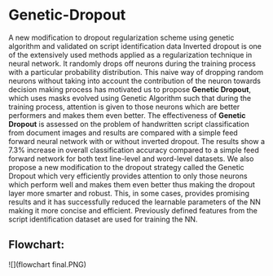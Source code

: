 # Genetic-Dropout
A new  modification to dropout regularization scheme using genetic algorithm and validated on script identification data
 Inverted dropout is one of the extensively used methods applied as a regularization technique in neural network. It randomly drops off neurons during the training process with a particular probability distribution. This naive way of dropping random neurons without taking into account the contribution of the neuron towards decision making process has motivated us to propose **Genetic Dropout**, which uses masks evolved using Genetic Algorithm such that during the training process, attention is given to those neurons which are better performers and makes them even better. The effectiveness of **Genetic Dropout** is assessed on the problem of handwritten script classification from document images and results are compared with a simple feed forward neural network with or without inverted dropout. The results show a 7.3% increase in overall classification accuracy compared to a simple feed forward network for both text line-level and word-level datasets.
 We also propose a new modification to the dropout strategy called the Genetic Dropout which very efficiently provides attention to only those neurons which perform well and makes them even better thus making the dropout layer more smarter and robust. This, in some cases, provides promising results and it has successfully reduced the learnable parameters of the NN making it more concise and efficient. Previously defined features from the script identification dataset are used for training the NN.
## Flowchart:
![](flowchart final.PNG)
 
 
